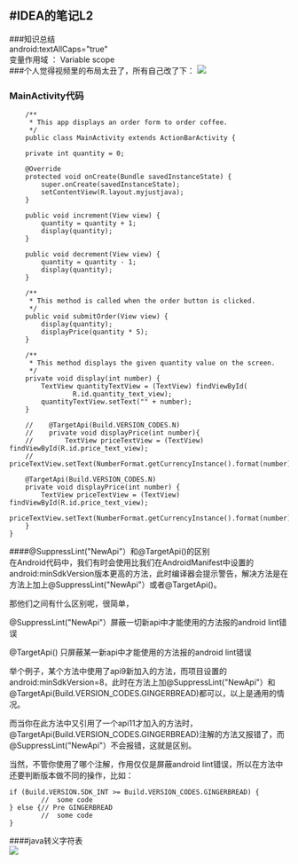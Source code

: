 #IDEA的笔记L2  
---

###知识总结  
	android:textAllCaps="true"  
	变量作用域 ： Variable scope  
###个人觉得视频里的布局太丑了，所有自己改了下：
![](http://i.imgur.com/S1ROAck.png)   

### MainActivity代码  

		/**
		 * This app displays an order form to order coffee.
		 */
		public class MainActivity extends ActionBarActivity {

		private int quantity = 0;

		@Override
    	protected void onCreate(Bundle savedInstanceState) {
        	super.onCreate(savedInstanceState);
        	setContentView(R.layout.myjustjava);
    	}

    	public void increment(View view) {
        	quantity = quantity + 1;
        	display(quantity);
    	}

    	public void decrement(View view) {
        	quantity = quantity - 1;
        	display(quantity);
    	}

    	/**
     	 * This method is called when the order button is clicked.
     	 */
    	public void submitOrder(View view) {
        	display(quantity);
        	displayPrice(quantity * 5);
    	}

    	/**
     	 * This method displays the given quantity value on the screen.
     	 */
    	private void display(int number) {
        	TextView quantityTextView = (TextView) findViewById(
                	R.id.quantity_text_view);
        	quantityTextView.setText("" + number);
    	}

		//    @TargetApi(Build.VERSION_CODES.N)
		//    private void displayPrice(int number){
		//        TextView priceTextView = (TextView) findViewById(R.id.price_text_view);
		//        priceTextView.setText(NumberFormat.getCurrencyInstance().format(number));

    	@TargetApi(Build.VERSION_CODES.N)
    	private void displayPrice(int number) {
        	TextView priceTextView = (TextView) findViewById(R.id.price_text_view);
        	priceTextView.setText(NumberFormat.getCurrencyInstance().format(number));
    	}
	}
####@SuppressLint("NewApi"）和@TargetApi()的区别  
在Android代码中，我们有时会使用比我们在AndroidManifest中设置的android:minSdkVersion版本更高的方法，此时编译器会提示警告，解决方法是在方法上加上@SuppressLint("NewApi"）或者@TargetApi()。  

那他们之间有什么区别呢，很简单，

@SuppressLint("NewApi"）屏蔽一切新api中才能使用的方法报的android lint错误

@TargetApi() 只屏蔽某一新api中才能使用的方法报的android lint错误

举个例子，某个方法中使用了api9新加入的方法，而项目设置的android:minSdkVersion=8，此时在方法上加@SuppressLint("NewApi"）和@TargetApi(Build.VERSION_CODES.GINGERBREAD)都可以，以上是通用的情况。

而当你在此方法中又引用了一个api11才加入的方法时，@TargetApi(Build.VERSION_CODES.GINGERBREAD)注解的方法又报错了，而@SuppressLint("NewApi"）不会报错，这就是区别。    

当然，不管你使用了哪个注解，作用仅仅是屏蔽android lint错误，所以在方法中还要判断版本做不同的操作，比如：

	if (Build.VERSION.SDK_INT >= Build.VERSION_CODES.GINGERBREAD) {  
			//  some code
	} else {// Pre GINGERBREAD  
            //  some code
	}   
####java转义字符表  
![](http://i.imgur.com/fHPfLRw.png)   
